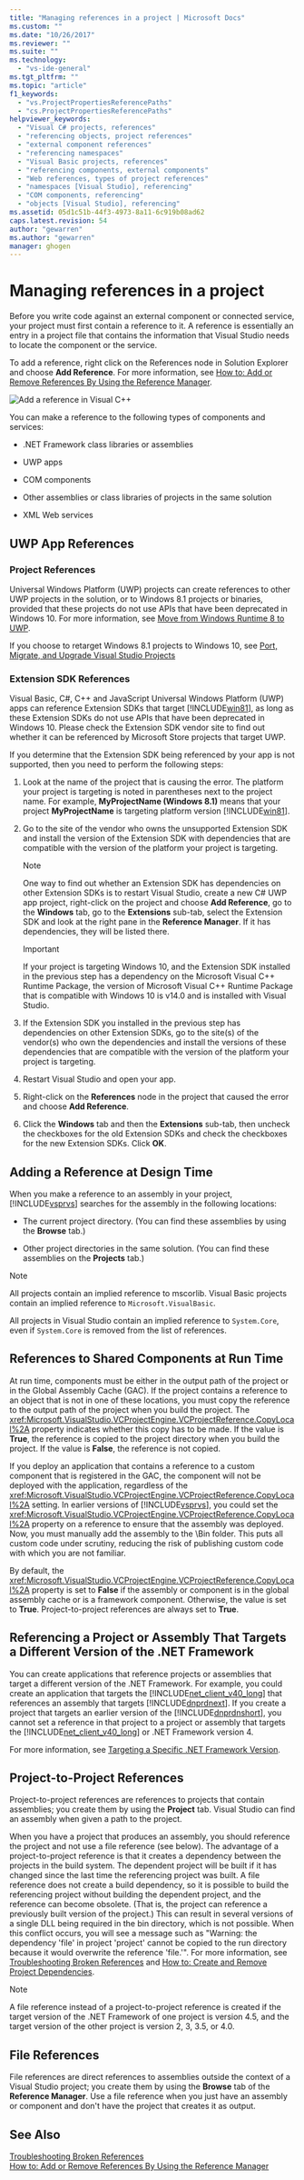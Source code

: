 ```yaml
---
title: "Managing references in a project | Microsoft Docs"
ms.custom: ""
ms.date: "10/26/2017"
ms.reviewer: ""
ms.suite: ""
ms.technology: 
  - "vs-ide-general"
ms.tgt_pltfrm: ""
ms.topic: "article"
f1_keywords: 
  - "vs.ProjectPropertiesReferencePaths"
  - "cs.ProjectPropertiesReferencePaths"
helpviewer_keywords: 
  - "Visual C# projects, references"
  - "referencing objects, project references"
  - "external component references"
  - "referencing namespaces"
  - "Visual Basic projects, references"
  - "referencing components, external components"
  - "Web references, types of project references"
  - "namespaces [Visual Studio], referencing"
  - "COM components, referencing"
  - "objects [Visual Studio], referencing"
ms.assetid: 05d1c51b-44f3-4973-8a11-6c919b08ad62
caps.latest.revision: 54
author: "gewarren"
ms.author: "gewarren"
manager: ghogen
---
```

# Managing references in a project
Before you write code against an external component or connected service, your project must first contain a reference to it. A reference is essentially an entry in a project file that contains the information that Visual Studio needs to locate the component or the service.  

 To add a reference, right click on the References node in Solution Explorer and choose **Add Reference**. For more information, see [How to: Add or Remove References By Using the Reference Manager](../ide/how-to-add-or-remove-references-by-using-the-reference-manager.md).  

 ![Add a reference in Visual C&#43;&#43;](../ide/media/vs2015_cpp_add_reference.png "vs2015_cpp_add_reference")  

 You can make a reference to the following types of components and services:    

-   .NET Framework class libraries or assemblies  

-   UWP apps

-   COM components  

-   Other assemblies or class libraries of projects in the same solution  

-   XML Web services  

## UWP App References  

### Project References  
 Universal Windows Platform (UWP) projects can create references to other UWP projects in the solution, or to Windows 8.1 projects or binaries, provided that these projects do not use APIs that have been deprecated in Windows 10. For more information, see [Move from Windows Runtime 8 to UWP](https://docs.microsoft.com/en-us/windows/uwp/porting/w8x-to-uwp-root).  

 If you choose to retarget Windows 8.1 projects to Windows 10, see [Port, Migrate, and Upgrade Visual Studio Projects](../porting/port-migrate-and-upgrade-visual-studio-projects.md)  

### Extension SDK References  
 Visual Basic, C#, C++ and JavaScript Universal Windows Platform (UWP) apps can reference Extension SDKs that target [!INCLUDE[win81](../debugger/includes/win81_md.md)], as long as these Extension SDKs do not use APIs that have been deprecated in Windows 10. Please check the Extension SDK vendor site to find out whether it can be referenced by Microsoft Store projects that target UWP.  

 If you determine that the Extension SDK being referenced by your app is not supported, then you need to perform the following steps:  

1.  Look at the name of the project that is causing the error. The platform your project is targeting is noted in parentheses next to the project name. For example, **MyProjectName (Windows 8.1)** means that your project **MyProjectName** is targeting platform version [!INCLUDE[win81](../debugger/includes/win81_md.md)].  

2.  Go to the site of the vendor who owns the unsupported Extension SDK and install the version of the Extension SDK with dependencies that are compatible with the version of the platform your project is targeting.  

    > [!NOTE]
    >  One way to find out whether an Extension SDK has dependencies on other Extension SDKs is to restart Visual Studio, create a new C# UWP app project, right-click on the project and choose **Add Reference**, go to the **Windows** tab, go to the **Extensions** sub-tab, select the Extension SDK and look at the right pane in the **Reference Manager**. If it has dependencies, they will be listed there.  

    > [!IMPORTANT]
    >  If your project is targeting Windows 10, and the Extension SDK installed in the previous step has a dependency on the Microsoft Visual C++ Runtime Package, the version of Microsoft Visual C++ Runtime Package that is compatible with Windows 10 is v14.0 and is installed with Visual Studio.  

3.  If the Extension SDK you installed in the previous step has dependencies on other Extension SDKs, go to the site(s) of the vendor(s) who own the dependencies and install the versions of these dependencies that are compatible with the version of the platform your project is targeting.  

4.  Restart Visual Studio and open your app.  

5.  Right-click on the **References** node in the project that caused the error and choose **Add Reference**.  

6.  Click the **Windows** tab and then the **Extensions** sub-tab, then uncheck the checkboxes for the old Extension SDKs and check the checkboxes for the new Extension SDKs. Click **OK**.  

## Adding a Reference at Design Time  
 When you make a reference to an assembly in your project, [!INCLUDE[vsprvs](../code-quality/includes/vsprvs_md.md)] searches for the assembly in the following locations:  

-   The current project directory. (You can find these assemblies by using the **Browse** tab.)  

-   Other project directories in the same solution. (You can find these assemblies on the **Projects** tab.)  

> [!NOTE]
>  All projects contain an implied reference to mscorlib. Visual Basic projects contain an implied reference to `Microsoft.VisualBasic`.  
>   
>  All projects in Visual Studio contain an implied reference to `System.Core`, even if `System.Core` is removed from the list of references.  

## References to Shared Components at Run Time  
 At run time, components must be either in the output path of the project or in the Global Assembly Cache (GAC). If the project contains a reference to an object that is not in one of these locations, you must copy the reference to the output path of the project when you build the project. The <xref:Microsoft.VisualStudio.VCProjectEngine.VCProjectReference.CopyLocal%2A> property indicates whether this copy has to be made. If the value is **True**, the reference is copied to the project directory when you build the project. If the value is **False**, the reference is not copied.  

 If you deploy an application that contains a reference to a custom component that is registered in the GAC, the component will not be deployed with the application, regardless of the <xref:Microsoft.VisualStudio.VCProjectEngine.VCProjectReference.CopyLocal%2A> setting. In earlier versions of [!INCLUDE[vsprvs](../code-quality/includes/vsprvs_md.md)], you could set the <xref:Microsoft.VisualStudio.VCProjectEngine.VCProjectReference.CopyLocal%2A> property on a reference to ensure that the assembly was deployed. Now, you must manually add the assembly to the \Bin folder. This puts all custom code under scrutiny, reducing the risk of publishing custom code with which you are not familiar.  

 By default, the <xref:Microsoft.VisualStudio.VCProjectEngine.VCProjectReference.CopyLocal%2A> property is set to **False** if the assembly or component is in the global assembly cache or is a framework component. Otherwise, the value is set to **True**. Project-to-project references are always set to **True**.  

## Referencing a Project or Assembly That Targets a Different Version of the .NET Framework  
 You can create applications that reference projects or assemblies that target a different version of the .NET Framework. For example, you could create an application that targets the [!INCLUDE[net_client_v40_long](../deployment/includes/net_client_v40_long_md.md)] that references an assembly that targets [!INCLUDE[dnprdnext](../ide/includes/dnprdnext_md.md)]. If you create a project that targets an earlier version of the [!INCLUDE[dnprdnshort](../code-quality/includes/dnprdnshort_md.md)], you cannot set a reference in that project to a project or assembly that targets the [!INCLUDE[net_client_v40_long](../deployment/includes/net_client_v40_long_md.md)] or .NET Framework version 4.  

 For more information, see [Targeting a Specific .NET Framework Version](../ide/targeting-a-specific-dotnet-framework-version.md).  

## Project-to-Project References  
 Project-to-project references are references to projects that contain assemblies; you create them by using the **Project** tab. Visual Studio can find an assembly when given a path to the project.  

 When you have a project that produces an assembly, you should reference the project and not use a file reference (see below). The advantage of a project-to-project reference is that it creates a dependency between the projects in the build system. The dependent project will be built if it has changed since the last time the referencing project was built. A file reference does not create a build dependency, so it is possible to build the referencing project without building the dependent project, and the reference can become obsolete. (That is, the project can reference a previously built version of the project.) This can result in several versions of a single DLL being required in the bin directory, which is not possible. When this conflict occurs, you will see a message such as "Warning: the dependency 'file' in project 'project' cannot be copied to the run directory because it would overwrite the reference 'file.'". For more information, see [Troubleshooting Broken References](../ide/troubleshooting-broken-references.md) and [How to: Create and Remove Project Dependencies](../ide/how-to-create-and-remove-project-dependencies.md).  

> [!NOTE]
>  A file reference instead of a project-to-project reference is created if the target version of the .NET Framework of one project is version 4.5, and the target version of the other project is version 2, 3, 3.5, or 4.0.  

## File References  
 File references are direct references to assemblies outside the context of a Visual Studio project; you create them by using the **Browse** tab of the **Reference Manager**. Use a file reference when you just have an assembly or component and don't have the project that creates it as output.  

## See Also  
 [Troubleshooting Broken References](../ide/troubleshooting-broken-references.md)   
 [How to: Add or Remove References By Using the Reference Manager](../ide/how-to-add-or-remove-references-by-using-the-reference-manager.md)
